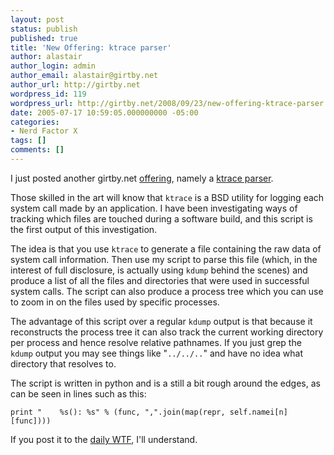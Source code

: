 ```yaml
---
layout: post
status: publish
published: true
title: 'New Offering: ktrace parser'
author: alastair
author_login: admin
author_email: alastair@girtby.net
author_url: http://girtby.net
wordpress_id: 119
wordpress_url: http://girtby.net/2008/09/23/new-offering-ktrace-parser
date: 2005-07-17 10:59:05.000000000 -05:00
categories:
- Nerd Factor X
tags: []
comments: []
---
```

I just posted another girtby.net [offering](/offerings), namely a [ktrace parser](/offerings/ktrace-parser).

Those skilled in the art will know that `ktrace` is a BSD utility for logging each system call made by an application. I have been investigating ways of tracking which files are touched during a software build, and this script is the first output of this investigation.

The idea is that you use `ktrace` to generate a file containing the raw data of system call information. Then use my script to parse this file (which, in the interest of full disclosure, is actually using `kdump` behind the scenes) and produce a list of all the files and directories that were used in successful system calls. The script can also produce a process tree which you can use to zoom in on the files used by specific processes.

The advantage of this script over a regular `kdump` output is that because it reconstructs the process tree it can also track the current working directory per process and hence resolve relative pathnames. If you just grep the `kdump` output you may see things like "`../../..`" and have no idea what directory that resolves to.

The script is written in python and is a still a bit rough around the edges, as can be seen in lines such as this:

	print "    %s(): %s" % (func, ",".join(map(repr, self.namei[n][func])))

If you post it to the [daily WTF](http://thedailywtf.com/), I'll understand.
